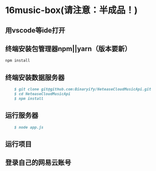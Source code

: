# 16music-box(请注意：半成品！)

## 用vscode等ide打开

## 终端安装包管理器npm||yarn（版本要新）

```markdown
npm install
```

## 终端安装数据服务器

```markdown
    $ git clone git@github.com:Binaryify/NeteaseCloudMusicApi.git
    $ cd NeteaseCloudMusicApi
    $ npm install
```

## 运行服务器

```markdown
    $ node app.js
```

## 运行项目

## 登录自己的网易云账号
